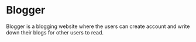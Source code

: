 # Blogger
Blogger is a blogging website where the users can create account and write down their blogs for other users to read.

